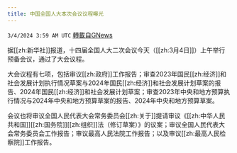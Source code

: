 ```yaml
---
title: 中国全国人大本次会议议程曝光
---
```

`3/4/2024 3:59 AM UTC` [轉載自GNews](https://gnews.org/articles/2362273)

据[[zh:新华社]]报道，十四届全国人大二次会议今天（[[zh:3月4日]]）上午举行预备会议，通过了大会议程。

大会议程有七项，包括审议[[zh:政府]]工作报告；审查2023年国民[[zh:经济]]和社会发展计划执行情况草案与2024年国民[[zh:经济]]和社会发展计划草案的报告、2024年国民[[zh:经济]]和社会发展计划草案；审查2023年中央和地方预算执行情况与2024年中央和地方预算草案的报告、2024年中央和地方预算草案。

会议也将审议全国人民代表大会常务委员会[[zh:关于]]提请审议《[[zh:中华人民共和国]][[zh:国务院]][[zh:组织]]法（修订草案）》的议案；审议全国人民代表大会常务委员会工作报告；审议最高人民法院工作报告；以及审议[[zh:最高人民检察院]]工作报告。
